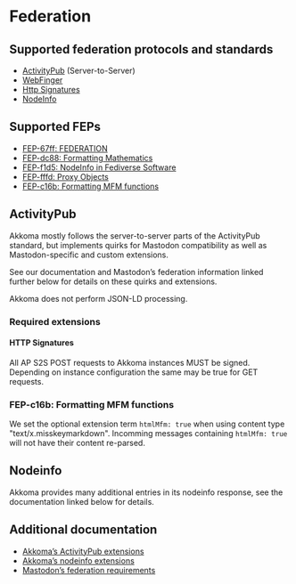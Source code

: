 # Federation

## Supported federation protocols and standards

- [ActivityPub](https://www.w3.org/TR/activitypub/) (Server-to-Server)
- [WebFinger](https://webfinger.net/)
- [Http Signatures](https://datatracker.ietf.org/doc/html/draft-cavage-http-signatures)
- [NodeInfo](https://nodeinfo.diaspora.software/)

## Supported FEPs

- [FEP-67ff: FEDERATION](https://codeberg.org/fediverse/fep/src/branch/main/fep/67ff/fep-67ff.md)
- [FEP-dc88: Formatting Mathematics](https://codeberg.org/fediverse/fep/src/branch/main/fep/dc88/fep-dc88.md)
- [FEP-f1d5: NodeInfo in Fediverse Software](https://codeberg.org/fediverse/fep/src/branch/main/fep/f1d5/fep-f1d5.md)
- [FEP-fffd: Proxy Objects](https://codeberg.org/fediverse/fep/src/branch/main/fep/fffd/fep-fffd.md)
- [FEP-c16b: Formatting MFM functions](https://codeberg.org/fediverse/fep/src/branch/main/fep/c16b/fep-c16b.md)

## ActivityPub

Akkoma mostly follows the server-to-server parts of the ActivityPub standard,
but implements quirks for Mastodon compatibility as well as Mastodon-specific
and custom extensions.

See our documentation and Mastodon’s federation information
linked further below for details on these quirks and extensions.

Akkoma does not perform JSON-LD processing.

### Required extensions

#### HTTP Signatures
All AP S2S POST requests to Akkoma instances MUST be signed.
Depending on instance configuration the same may be true for GET requests.

### FEP-c16b: Formatting MFM functions

We set the optional extension term `htmlMfm: true` when using content type "text/x.misskeymarkdown".
Incomming messages containing `htmlMfm: true` will not have their content re-parsed.

## Nodeinfo

Akkoma provides many additional entries in its nodeinfo response,
see the documentation linked below for details.

## Additional documentation

- [Akkoma’s ActivityPub extensions](https://docs.akkoma.dev/develop/development/ap_extensions/)
- [Akkoma’s nodeinfo extensions](https://docs.akkoma.dev/develop/development/nodeinfo_extensions/)
- [Mastodon’s federation requirements](https://github.com/mastodon/mastodon/blob/main/FEDERATION.md)
